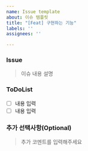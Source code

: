 ```yaml
---
name: Issue template
about: 이슈 템플릿
title: "[Feat] 구현하는 기능"
labels: ''
assignees: ''

---
```


### Issue

> 이슈 내용 설명

### ToDoList

- [ ] 내용 입력
- [ ] 내용 입력

### 추가 선택사항(Optional)

> 추가 코멘트를 입력해주세요
